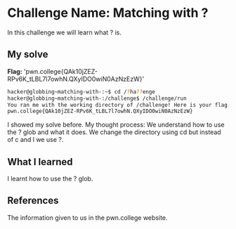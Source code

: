 # Challenge Name: Matching with ?
In this challenge we will learn what ? is.
## My solve
**Flag:** 'pwn.college{QAk10jZEZ-RPv6K_tLBL7l7owhN.QXyIDO0wiN0AzNzEzW}'
```bash
hacker@globbing~matching-with-:~$ cd /?ha??enge
hacker@globbing~matching-with-:/challenge$ /challenge/run
You ran me with the working directory of /challenge! Here is your flag:
pwn.college{QAk10jZEZ-RPv6K_tLBL7l7owhN.QXyIDO0wiN0AzNzEzW}
```

I showed my solve before.
My thought process: We understand how to use the ? glob and what it does.
We change the directory using cd but instead of c and l we use ?.

## What I learned
I learnt how to use the ? glob.
## References
The information given to us in the pwn.college website.
